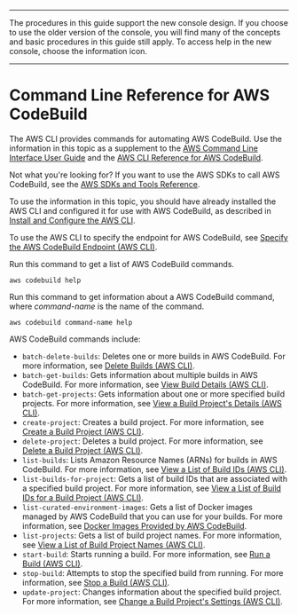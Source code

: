 --------

 The procedures in this guide support the new console design\. If you choose to use the older version of the console, you will find many of the concepts and basic procedures in this guide still apply\. To access help in the new console, choose the information icon\.

--------

# Command Line Reference for AWS CodeBuild<a name="cmd-ref"></a>

The AWS CLI provides commands for automating AWS CodeBuild\. Use the information in this topic as a supplement to the [AWS Command Line Interface User Guide](https://docs.aws.amazon.com/cli/latest/userguide/) and the [AWS CLI Reference for AWS CodeBuild](https://docs.aws.amazon.com/cli/latest/reference/codebuild/)\.

Not what you're looking for? If you want to use the AWS SDKs to call AWS CodeBuild, see the [AWS SDKs and Tools Reference](sdk-ref.md)\.

To use the information in this topic, you should have already installed the AWS CLI and configured it for use with AWS CodeBuild, as described in [Install and Configure the AWS CLI](setting-up.md#setting-up-cli)\.

 To use the AWS CLI to specify the endpoint for AWS CodeBuild, see [Specify the AWS CodeBuild Endpoint \(AWS CLI\)](endpoint-specify.md#endpoint-specify-cli)\. 

Run this command to get a list of AWS CodeBuild commands\.

```
aws codebuild help
```

Run this command to get information about a AWS CodeBuild command, where *command\-name* is the name of the command\.

```
aws codebuild command-name help
```

AWS CodeBuild commands include:
+ `batch-delete-builds`: Deletes one or more builds in AWS CodeBuild\. For more information, see [Delete Builds \(AWS CLI\)](delete-builds.md#delete-builds-cli)\.
+ `batch-get-builds`: Gets information about multiple builds in AWS CodeBuild\. For more information, see [View Build Details \(AWS CLI\)](view-build-details.md#view-build-details-cli)\.
+ `batch-get-projects`: Gets information about one or more specified build projects\. For more information, see [View a Build Project's Details \(AWS CLI\)](view-project-details.md#view-project-details-cli)\.
+ `create-project`: Creates a build project\. For more information, see [Create a Build Project \(AWS CLI\)](create-project.md#create-project-cli)\.
+ `delete-project`: Deletes a build project\. For more information, see [Delete a Build Project \(AWS CLI\)](delete-project.md#delete-project-cli)\.
+ `list-builds`: Lists Amazon Resource Names \(ARNs\) for builds in AWS CodeBuild\. For more information, see [View a List of Build IDs \(AWS CLI\)](view-build-list.md#view-build-list-cli)\.
+ `list-builds-for-project`: Gets a list of build IDs that are associated with a specified build project\. For more information, see [View a List of Build IDs for a Build Project \(AWS CLI\)](view-builds-for-project.md#view-builds-for-project-cli)\.
+ `list-curated-environment-images`: Gets a list of Docker images managed by AWS CodeBuild that you can use for your builds\. For more information, see [Docker Images Provided by AWS CodeBuild](build-env-ref-available.md)\.
+ `list-projects`: Gets a list of build project names\. For more information, see [View a List of Build Project Names \(AWS CLI\)](view-project-list.md#view-project-list-cli)\.
+ `start-build`: Starts running a build\. For more information, see [Run a Build \(AWS CLI\)](run-build.md#run-build-cli)\.
+ `stop-build`: Attempts to stop the specified build from running\. For more information, see [Stop a Build \(AWS CLI\)](stop-build.md#stop-build-cli)\.
+ `update-project`: Changes information about the specified build project\. For more information, see [Change a Build Project's Settings \(AWS CLI\)](change-project.md#change-project-cli)\.